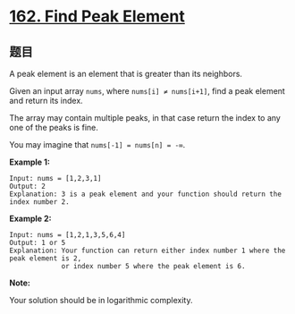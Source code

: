# [162. Find Peak Element](https://leetcode.com/problems/find-peak-element/)


## 题目

A peak element is an element that is greater than its neighbors.

Given an input array `nums`, where `nums[i] ≠ nums[i+1]`, find a peak element and return its index.

The array may contain multiple peaks, in that case return the index to any one of the peaks is fine.

You may imagine that `nums[-1] = nums[n] = -∞`.

**Example 1:**

    Input: nums = [1,2,3,1]
    Output: 2
    Explanation: 3 is a peak element and your function should return the index number 2.

**Example 2:**

    Input: nums = [1,2,1,3,5,6,4]
    Output: 1 or 5
    Explanation: Your function can return either index number 1 where the peak element is 2,
                 or index number 5 where the peak element is 6.

**Note:**

Your solution should be in logarithmic complexity.
